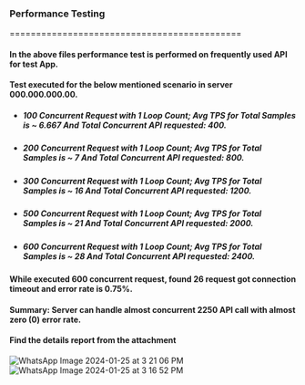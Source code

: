 ### Performance Testing
============================================

#### In the above files performance test is performed on frequently used API for test App. 
#### Test executed for the below mentioned scenario in server 000.000.000.00. 

- ##### 100 Concurrent Request with 1 Loop Count; Avg TPS for Total Samples is ~ 6.667 And Total Concurrent API requested: 400.
- ##### 200 Concurrent Request with 1 Loop Count; Avg TPS for Total Samples is ~ 7     And Total Concurrent API requested: 800.
- ##### 300 Concurrent Request with 1 Loop Count; Avg TPS for Total Samples is ~ 16    And Total Concurrent API requested: 1200.
- ##### 500 Concurrent Request with 1 Loop Count; Avg TPS for Total Samples is ~ 21    And Total Concurrent API requested: 2000.
- ##### 600 Concurrent Request with 1 Loop Count; Avg TPS for Total Samples is ~ 28    And Total Concurrent API requested: 2400.
#### While executed 600 concurrent request, found 26 request got connection timeout and error rate is 0.75%. 
#### Summary: Server can handle almost concurrent 2250 API call with almost zero (0) error rate.
#### Find the details report from the attachment
![WhatsApp Image 2024-01-25 at 3 21 06 PM](https://github.com/SaimaNova12/Project_JMeter-1/assets/76209488/74235248-97e2-480a-a060-2b494aa9a5bb)
![WhatsApp Image 2024-01-25 at 3 16 52 PM](https://github.com/SaimaNova12/Project_JMeter-1/assets/76209488/5ae7e186-0c24-433a-a66a-6188e22c5b93)
